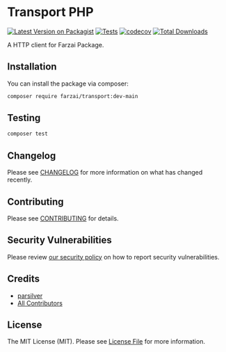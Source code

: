 # Transport PHP

[![Latest Version on Packagist](https://img.shields.io/packagist/v/farzai/transport.svg?style=flat-square)](https://packagist.org/packages/farzai/transport)
[![Tests](https://img.shields.io/github/actions/workflow/status/farzai/transport/run-tests.yml?branch=main&label=tests&style=flat-square)](https://github.com/farzai/transport/actions/workflows/run-tests.yml)
[![codecov](https://codecov.io/gh/farzai/transport-php/branch/main/graph/badge.svg)](https://codecov.io/gh/farzai/transport-php)
[![Total Downloads](https://img.shields.io/packagist/dt/farzai/transport.svg?style=flat-square)](https://packagist.org/packages/farzai/transport)

A HTTP client for Farzai Package.


## Installation

You can install the package via composer:

```bash
composer require farzai/transport:dev-main
```

## Testing

```bash
composer test
```

## Changelog

Please see [CHANGELOG](CHANGELOG.md) for more information on what has changed recently.

## Contributing

Please see [CONTRIBUTING](https://github.com/farzai/.github/blob/main/CONTRIBUTING.md) for details.

## Security Vulnerabilities

Please review [our security policy](../../security/policy) on how to report security vulnerabilities.

## Credits

- [parsilver](https://github.com/parsilver)
- [All Contributors](../../contributors)

## License

The MIT License (MIT). Please see [License File](LICENSE.md) for more information.

